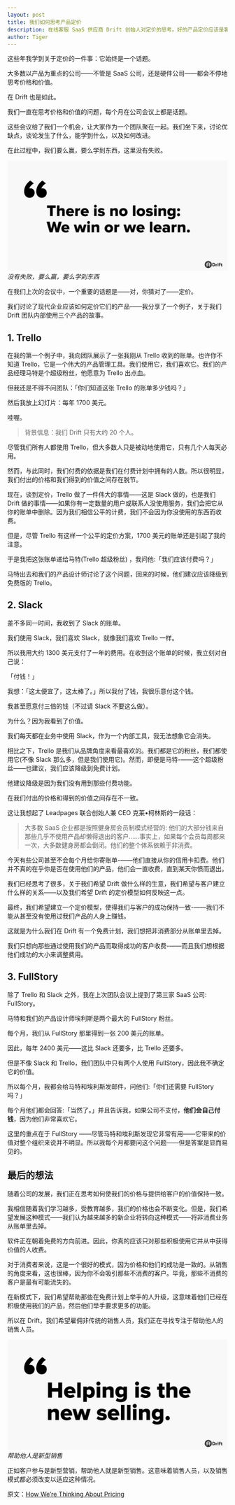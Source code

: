 ```yaml
---
layout: post
title: 我们如何思考产品定价
description: 在线客服 SaaS 供应商 Drift 创始人对定价的思考。好的产品定价应该是客户付出的价格和得到的价值一致，这样客户才会心甘情愿的付费。
author: Tiger
---
```


这些年我学到关于定价的一件事：它始终是一个话题。

大多数以产品为重点的公司——不管是 SaaS 公司，还是硬件公司——都会不停地思考价格和价值。

在 Drift 也是如此。

我们一直在思考价格和价值的问题，每个月在公司会议上都是话题。

这些会议给了我们一个机会，让大家作为一个团队聚在一起。我们坐下来，讨论优缺点，谈论发生了什么，能学到什么，以及如何改进。

在此过程中，我们要么赢，要么学到东西，这里没有失败。

![](../images/2018-06-23/0.1.png "Image with caption")
_没有失败，要么赢，要么学到东西_

在我们上次的会议中，一个重要的话题是——对，你猜对了——定价。

我们讨论了现代企业应该如何定价它们的产品——我分享了一个例子，关于我们 Drift 团队内部使用三个产品的故事。

## 1. Trello

在我的第一个例子中，我向团队展示了一张我刚从 Trello 收到的账单。也许你不知道 Trello，它是一个伟大的产品管理工具。我们使用它，我们喜欢它。我们的产品经理马特是个超级粉丝，他愿意为 Trello 出点血。

但我还是不得不问团队：「你们知道这张 Trello 的账单多少钱吗？」

然后我放上幻灯片：每年 1700 美元。

哇喔。

> 背景信息：我们 Drift 只有大约 20 个人。

尽管我们所有人都使用 Trello，但大多数人只是被动地使用它，只有几个人每天必用。

然而，与此同时，我们付费的依据是我们在付费计划中拥有的人数。所以很明显，我们付出的价格和我们得到的价值之间存在脱节。

现在，谈到定价，Trello 做了一件伟大的事情——这是 Slack 做的，也是我们 Drift 做的事情——如果你有一定数量的用户或联系人没使用服务，我们会把它从你的账单中删除。因为我们相信公平的计费，我们不会因为你没使用的东西而收费。

但是，尽管 Trello 有这样一个公平的定价方案，1700 美元的账单还是引起了我的注意。

于是我把这张账单递给马特(Trello 超级粉丝) ，我问他:「我们应该付费吗？」

马特出去和我们的产品设计师讨论了这个问题，回来的时候，他们建议应该降级到免费版的 Trello。

## 2. Slack

差不多同一时间，我收到了 Slack 的账单。

我们使用 Slack，我们喜欢 Slack，就像我们喜欢 Trello 一样。

所以我用大约 1300 美元支付了一年的费用。在收到这个账单的时候，我立刻对自己说：

「付钱！」

我想：「这太便宜了，这太棒了。」所以我付了钱，我很乐意付这个钱。

我甚至愿意付三倍的钱（不过请 Slack 不要这么做）。

为什么？因为我看到了价值。

我们每天都在业务中使用 Slack，作为一个内部工具，我无法想象它会消失。

相比之下，Trello 是我们从品牌角度来看最喜欢的。我们都是它的粉丝，我们都使用它(不像 Slack 那么多，但是我们使用它)。然而，即便是马特-——这个超级粉丝——也建议，我们应该降级到免费计划。

他建议降级是因为我们没有用到那些付费功能。

在我们付出的价格和得到的价值之间存在不一致。

这让我想起了 Leadpages 联合创始人兼 CEO 克莱•柯林斯的一段话：

> 大多数 SaaS 企业都是按照健身房会员制模式经营的: 他们的大部分钱来自那些几乎不使用产品却懒得退出的客户......事实上，如果每个会员每周都来一次，大多数健身房都会倒闭。他们的整个体系依赖于非消费。

今天有些公司甚至不会每个月给你寄账单-——他们直接从你的信用卡扣费。他们并不真的在乎你是否在使用他们的产品，他们会一直收费，直到某天你愤而退出。

我们已经思考了很多，关于我们希望 Drift 做什么样的生意，我们希望与客户建立什么样的关系——以及我们希望 Drift 的定价模型如何反映这一点。

最终，我们希望建立一个定价模型，使得我们与客户的成功保持一致-——我们不能从甚至没有使用过我们产品的人身上赚钱。

这就是为什么我们在 Drift 有一个免费计划，我们想把非消费部分从账单里去掉。

我们只想向那些通过使用我们的产品而取得成功的客户收费-——而且我们想根据他们成功的大小来调整费用。

## 3. FullStory

除了 Trello 和 Slack 之外，我在上次团队会议上提到了第三家 SaaS 公司: FullStory。

马特和我们的产品设计师埃利斯是两个最大的 FullStory 粉丝。

每个月，我们从 FullStory 那里得到一张 200 美元的账单。

因此，每年 2400 美元——这比 Slack 还要多，比 Trello 还要多。

但是不像 Slack 和 Trello，我们团队中只有两个人使用 FullStory，因此我不确定它的价值。

所以每个月，我都会给马特和埃利斯发邮件，问他们:「你们还需要 FullStory 吗？」

每个月他们都会回答:「当然了。」并且告诉我，如果公司不支付，**他们会自己付钱**，因为他们非常喜欢它。

这里的重点在于 FullStory ——尽管马特和埃利斯发现它非常有用——它带来的价值对整个组织来说并不明显。所以我每个月都要问这个问题——但是答案是显而易见的。

## 最后的想法

随着公司的发展，我们正在思考如何使我们的价格与提供给客户的价值保持一致。

我相信随着我们学习越多，受教育越多，我们的价格也会不断变化。但是，我们希望发展这种模式——我们认为越来越多的新企业将转向这种模式——将非消费业务从账单里去掉。

软件正在朝着免费的方向前进。因此，你真的应该只对那些积极使用它并从中获得价值的人收费。

对于消费者来说，这是一个很好的模式，因为价格和他们的成功是一致的。从销售的角度来看，这也很棒，因为你不会吸引那些不消费的客户。毕竟，那些不消费的客户是最有可能流失的。

在新模式下，我们希望帮助那些在免费计划上举手的人升级，这意味着他们已经在积极使用我们的产品，然后他们举手要求更多的功能。

所以在 Drift，我们希望雇佣非传统的销售人员，我们正在寻找专注于帮助他人的销售人员。

![](../images/2018-06-23/0.2.png "Image with caption")
_帮助他人是新型销售_

正如客户参与是新型营销，帮助他人就是新型销售。这意味着销售人员，以及销售模式都必须改变以适应这种情况。

原文：[How We’re Thinking About Pricing](https://blog.drift.com/how-to-price-your-product/)
